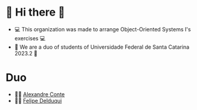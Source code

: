 # 👋 Hi there 👋

- 💻 This organization was made to arrange Object-Oriented Systems I's exercises 💻
- 🏫 We are a duo of students of Universidade Federal de Santa Catarina 2023.2 🏫

# Duo
 - 👨‍💻 [Alexandre Conte](https://github.com/alexandreConte/)
 - 👨‍💻 [Felipe Delduqui](https://github.com/felipedelduqui)
